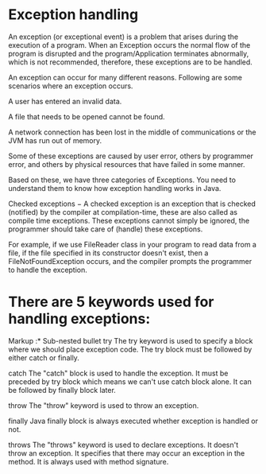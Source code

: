 Exception handling
==

An exception (or exceptional event) is a problem that arises during the execution of a program. When an Exception occurs the normal 
flow of the program is disrupted and the program/Application terminates abnormally, which is not 
recommended, therefore, these exceptions are to be handled.

An exception can occur for many different reasons. Following are some scenarios where an exception occurs.

A user has entered an invalid data.

A file that needs to be opened cannot be found.

A network connection has been lost in the middle of communications or the JVM has run out of memory.

Some of these exceptions are caused by user error, others by programmer error, and others by physical resources that have failed in 
some manner.

Based on these, we have three categories of Exceptions. You need to understand them to know how exception handling works in Java.

Checked exceptions − A checked exception is an exception that is checked (notified) by the compiler at compilation-time, these are 
also called as compile time exceptions. These exceptions cannot simply be ignored, the programmer should take care of (handle) these
exceptions.

For example, if we use FileReader class in your program to read data from a file, if the file specified in its constructor doesn't
exist, then a FileNotFoundException occurs, and the compiler prompts the programmer to handle the exception.

There are 5 keywords used for handling exceptions:
 ==
 
Markup :* Sub-nested bullet 
try
The try keyword is used to specify a block where we should place exception code. The try block must be followed by either catch or
finally.

catch
The "catch" block is used to handle the exception. It must be preceded by try block which means we can't use catch block alone. 
It can be followed by finally block later.

throw
The "throw" keyword is used to throw an exception.

finally
Java finally block is always executed whether exception is handled or not.

throws
The "throws" keyword is used to declare exceptions. It doesn't throw an exception. It specifies that there may occur an exception
in the method. It is always used with method 
signature.
